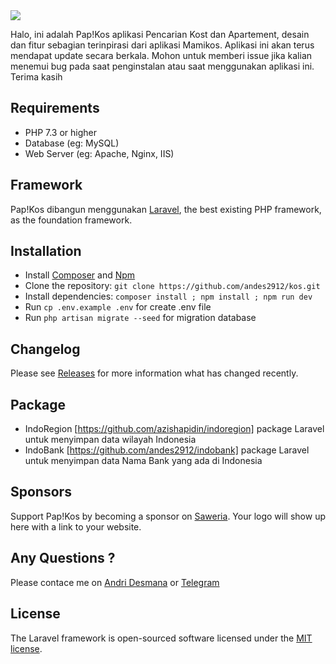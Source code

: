 <img src="https://raw.githubusercontent.com/andes2912/kos/master/public/assets/images/logo/backup-logo.png?sanitize=true&raw=true" />

<p>Halo, ini adalah Pap!Kos aplikasi Pencarian Kost dan Apartement, desain dan fitur sebagian terinpirasi dari aplikasi Mamikos.  Aplikasi ini akan terus mendapat update secara berkala. Mohon untuk memberi issue jika kalian menemui bug pada saat penginstalan atau saat menggunakan aplikasi ini. Terima kasih <br/>
    
## Requirements

* PHP 7.3 or higher
* Database (eg: MySQL)
* Web Server (eg: Apache, Nginx, IIS)
    
## Framework

Pap!Kos dibangun menggunakan [Laravel](http://laravel.com), the best existing PHP framework, as the foundation framework.

## Installation

* Install [Composer](https://getcomposer.org/download) and [Npm](https://nodejs.org/en/download)
* Clone the repository: `git clone https://github.com/andes2912/kos.git`
* Install dependencies: `composer install ; npm install ; npm run dev`
* Run `cp .env.example .env` for create .env file
* Run `php artisan migrate --seed` for migration database

## Changelog

Please see [Releases](../../releases) for more information what has changed recently.
    
## Package
* IndoRegion [https://github.com/azishapidin/indoregion] package Laravel untuk menyimpan data wilayah Indonesia
* IndoBank [https://github.com/andes2912/indobank] package Laravel untuk menyimpan data Nama Bank yang ada di Indonesia
    
## Sponsors

Support Pap!Kos by becoming a sponsor on [Saweria](https://saweria.co/andes2912). Your logo will show up here with a link to your website.

## Any Questions ?
 
Please contace me on [Andri Desmana](mailto:andridesmana29@outlook.com?subject=[GitHub]%20Questesion%20Pap!Kos) or [Telegram](https://t.me/andridesmana)
    
## License

The Laravel framework is open-sourced software licensed under the [MIT license](https://opensource.org/licenses/MIT).
